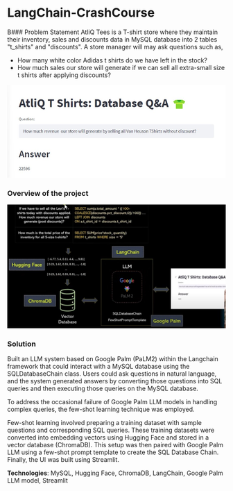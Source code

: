 # LangChain-CrashCourse
B### Problem Statement
AtliQ Tees is a T-shirt store where they maintain their inventory, sales and discounts data in MySQL database into 2 tables "t_shirts" and "discounts". A store manager will may ask questions such as,
- How many white color Adidas t shirts do we have left in the stock?
- How much sales our store will generate if we can sell all extra-small size t shirts after applying discounts?

![Alt text](https://github.com/robinyUArizona/Generative-AI/blob/main/Retail%20Industry%20LLM%20projects%20using%20LangChain%20Google%20Palm/AtliQ_T_shirts.jpg)

### Overview of the project
![Project Overview](https://github.com/robinyUArizona/Generative-AI/blob/main/Retail%20Industry%20LLM%20projects%20using%20LangChain%20Google%20Palm/Overview_project.jpg)

### Solution
Built an LLM system based on Google Palm (PaLM2) within the Langchain framework that could interact with a MySQL database using the SQLDatabaseChain class. Users could ask questions in natural language, and the system generated answers by converting those questions into SQL queries and then executing those queries on the MySQL database.

To address the occasional failure of Google Palm LLM models in handling complex queries, the few-shot learning technique was employed.

Few-shot learning involved preparing a training dataset with sample questions and corresponding SQL queries. These training datasets were converted into embedding vectors using Hugging Face and stored in a vector database (ChromaDB). This setup was then paired with Google Palm LLM using a few-shot prompt template to create the SQL Database Chain. Finally, the UI was built using Streamlit.

**Technologies**: MySQL, Hugging Face, ChromaDB, LangChain, Google Palm LLM model, Streamlit